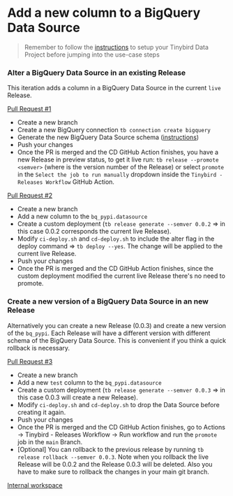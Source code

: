 # Add a new column to a BigQuery Data Source

> Remember to follow the [instructions](../README.md) to setup your Tinybird Data Project before jumping into the use-case steps

### Alter a BigQuery Data Source in an existing Release

This iteration adds a column in a BigQuery Data Source in the current `live` Release.

[Pull Request #1](https://github.com/tinybirdco/use-case-examples/pull/99)

- Create a new branch
- Create a new BigQuery connection `tb connection create bigquery` 
- Generate the new BigQuery Data Source schema ([instructions](https://www.tinybird.co/docs/ingest/bigquery.html))
- Push your changes
- Once the PR is merged and the CD GitHub Action finishes, you have a new Release in preview status, to get it live run: `tb release --promote <semver>` (where <semver> is the version number of the Release) or select `promote` in the `Select the job to run manually` dropdown inside the `Tinybird - Releases Workflow` GitHub Action.

[Pull Request #2](https://github.com/tinybirdco/use-case-examples/pull/100)

- Create a new branch
- Add a new column to the `bq_pypi.datasource`
- Create a custom deployment (`tb release generate --semver 0.0.2` => in this case 0.0.2 corresponds the current live Release).
- Modify `ci-deploy.sh` and `cd-deploy.sh` to include the alter flag in the deploy command => `tb deploy --yes`. The change will be applied to the current live Release.
- Push your changes
- Once the PR is merged and the CD GitHub Action finishes, since the custom deployment modified the current live Release there's no need to promote.

### Create a new version of a BigQuery Data Source in an new Release

Alternatively you can create a new Release (0.0.3) and create a new version of the `bq_pypi`. Each Release will have a different version with different schema of the BigQuery Data Source. This is convenient if you think a quick rollback is necessary.

[Pull Request #3](https://github.com/tinybirdco/use-case-examples/pull/101)

- Create a new branch
- Add a new `test` column to the `bq_pypi.datasource`
- Create a custom deployment (`tb release generate --semver 0.0.3` => in this case 0.0.3 will create a new Release).
- Modify `ci-deploy.sh` and `cd-deploy.sh` to drop the Data Source before creating it again.
- Push your changes
- Once the PR is merged and the CD GitHub Action finishes, go to Actions -> Tinybird - Releases Workflow -> Run workflow and run the `promote` job in the `main` Branch.
- [Optional] You can rollback to the previous release by running `tb release rollback --semver 0.0.3`. Note when you rollback the live Release will be 0.0.2 and the Release 0.0.3 will be deleted. Also you have to make sure to rollback the changes in your main git branch.

[Internal workspace](https://ui.tinybird.co/a7e39224-c34e-462e-8667-f7ae3cb04c87/dashboard)

